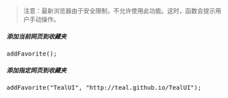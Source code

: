 > 注意：最新浏览器由于安全限制，不允许使用此功能。这时，函数会提示用户手动操作。

##### 添加当前网页到收藏夹

<pre>addFavorite();</pre>

##### 添加指定网页到收藏夹

<pre>addFavorite("TealUI", "http://teal.github.io/TealUI");</pre>